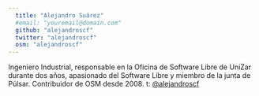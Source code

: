 ```yaml
---
  title: "Alejandro Suárez"
  #email: "youremail@domain.com"
  github: "alejandroscf"
  twitter: "alejandroscf"
  osm: "alejandroscf"
---
```


Ingeniero Industrial, responsable en la Oficina de Software Libre de UniZar durante dos años, apasionado del Software Libre y miembro de la junta de Púlsar. Contribuidor de OSM desde 2008.
t: [@alejandroscf](http://twitter.com/alejandroscf)
